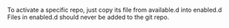 To activate a specific repo, just copy its file from available.d into enabled.d
Files in enabled.d should never be added to the git repo.

